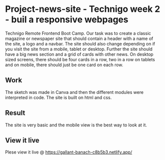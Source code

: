 # Project-news-site - Technigo week 2 - buil a responsive webpages

Technigo Remote Frontend Boot Camp. Our task was to create a classic magazine or newspaper site that should contain a header with a name of the site, a logo and a navbar. The site should also change depending on if you visit the site from a mobile, tablet or desktop. Further the site should have a big news section and a grid of cards with other news. On desktop sized screens, there should be four cards in a row, two in a row on tablets and on mobile, there should just be one card on each row.
## Work 
The sketch was made in Canva and then  the different modules were interpreted in code. 
The site is built on html and css.
## Result 
The site is very basic and the mobile view is the best way to look at it. 

## View it live
Plese view it live @ https://gallant-banach-c8b5b3.netlify.app/
